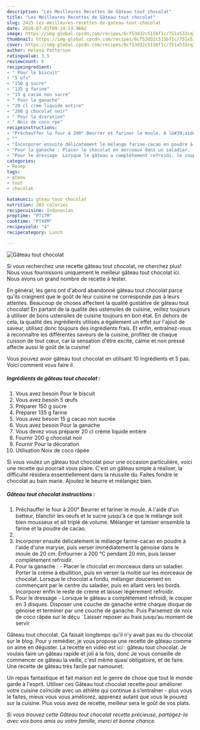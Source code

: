 ```yaml
---
description: "Les Meilleures Recettes de Gâteau tout chocolat"
title: "Les Meilleures Recettes de Gâteau tout chocolat"
slug: 2425-les-meilleures-recettes-de-gateau-tout-chocolat
date: 2020-07-01T09:14:53.966Z
image: https://img-global.cpcdn.com/recipes/6cf53d32c515bf1c/751x532cq70/gateau-tout-chocolat-photo-principale-de-la-recette.jpg
thumbnail: https://img-global.cpcdn.com/recipes/6cf53d32c515bf1c/751x532cq70/gateau-tout-chocolat-photo-principale-de-la-recette.jpg
cover: https://img-global.cpcdn.com/recipes/6cf53d32c515bf1c/751x532cq70/gateau-tout-chocolat-photo-principale-de-la-recette.jpg
author: Helena Patterson
ratingvalue: 3.5
reviewcount: 6
recipeingredient:
- " Pour le biscuit"
- "5 ufs"
- "150 g sucre"
- "135 g farine"
- "15 g cacao non sucre"
- " Pour la ganache"
- "20 cl crme liquide entire"
- "200 g chocolat noir"
- " Pour la dcoration"
- " Noix de coco rpe"
recipeinstructions:
- "Préchauffer le four à 200° Beurrer et fariner le moule. A l&#39;aide d&#39;un batteur, blanchir les oeufs et le sucre jusqu&#39;à ce que le mélange soit bien mousseux et ait triplé de volume. Mélanger et tamiser ensemble la farine et la poudre de cacao."
- ""
- "Incorporer ensuite délicatement le mélange farine-cacao en poudre à l&#39;aide d&#39;une maryse, puis verser immédiatement la génoise dans le moule de 20 cm. Enfourner à 200 °C pendant 20 min, puis laisser complètement refroidir."
- "Pour la ganache : Placer le chocolat en morceaux dans un saladier.  Porter la crème à ébullition, puis en verser la moitié sur les morceaux de chocolat. Lorsque le chocolat a fondu, mélanger doucement en commençant par le centre du saladier, puis en allant vers les bords. Incorporer enfin le reste de crème et laisser légèrement refroidir."
- "Pour le dressage  Lorsque le gâteau a complètement refroidi, le couper en 3 disques. Disposer une couche de ganache entre chaque disque de génoise et terminer par une couche de ganache. Puis Parsemez de noix de coco râpée sur le déçu   Laisser reposer au frais jusqu’au moment de servir"
categories:
- Resep
tags:
- gteau
- tout
- chocolat

katakunci: gteau tout chocolat 
nutrition: 203 calories
recipecuisine: Indonesian
preptime: "PT17M"
cooktime: "PT49M"
recipeyield: "4"
recipecategory: Lunch

---
```



![Gâteau tout chocolat](https://img-global.cpcdn.com/recipes/6cf53d32c515bf1c/751x532cq70/gateau-tout-chocolat-photo-principale-de-la-recette.jpg)

Si vous recherchez une recette gâteau tout chocolat, ne cherchez plus! Nous vous fournissons uniquement le meilleur gâteau tout chocolat ici. Nous avons un grand nombre de recette à tester.

En général, les gens ont d'abord abandonné gâteau tout chocolat parce qu'ils craignent que le goût de leur cuisine ne corresponde pas à leurs attentes. Beaucoup de choses affectent la qualité gustative de gâteau tout chocolat! En partant de la qualité des ustensiles de cuisine, veillez toujours à utiliser de bons ustensiles de cuisine toujours en bon état. En dehors de cela, la qualité des ingrédients utilisés a également un effet sur l'ajout de saveur, utilisez donc toujours des ingrédients frais. Et enfin, entraînez-vous à reconnaître les différentes saveurs de la cuisine, profitez de chaque cuisson de tout cœur, car la sensation d'être excité, calme et non pressé affecte aussi le goût de la cuisine!

<!--inarticleads1-->

Vous pouvez avoir gâteau tout chocolat en utilisant 10 Ingrédients et 5 pas. Voici comment vous faire il.

##### Ingrédients de gâteau tout chocolat :

1. Vous avez besoin  Pour le biscuit
1. Vous avez besoin 5 œufs
1. Préparer 150 g sucre
1. Préparer 135 g farine
1. Vous avez besoin 15 g cacao non sucrée
1. Vous avez besoin  Pour la ganache
1. Vous devez vous préparer 20 cl crème liquide entière
1. Fournir 200 g chocolat noir
1. Fournir  Pour la décoration
1. Utilisation  Noix de coco râpée


Si vous voulez un gâteau tout chocolat pour une occasion particulière, voici une recette qui pourrait vous plaire. C&#39;est un gâteau simple à réaliser, la difficulté résidera essentiellement dans la réussite du. Faites fondre le chocolat au bain marie. Ajoutez le beurre et mélangez bien. 

<!--inarticleads2-->

##### Gâteau tout chocolat instructions :

1. Préchauffer le four à 200° Beurrer et fariner le moule. A l&#39;aide d&#39;un batteur, blanchir les oeufs et le sucre jusqu&#39;à ce que le mélange soit bien mousseux et ait triplé de volume. Mélanger et tamiser ensemble la farine et la poudre de cacao.
1. 
1. Incorporer ensuite délicatement le mélange farine-cacao en poudre à l&#39;aide d&#39;une maryse, puis verser immédiatement la génoise dans le moule de 20 cm. Enfourner à 200 °C pendant 20 min, puis laisser complètement refroidir.
1. Pour la ganache : - Placer le chocolat en morceaux dans un saladier.  Porter la crème à ébullition, puis en verser la moitié sur les morceaux de chocolat. Lorsque le chocolat a fondu, mélanger doucement en commençant par le centre du saladier, puis en allant vers les bords. Incorporer enfin le reste de crème et laisser légèrement refroidir.
1. Pour le dressage  - Lorsque le gâteau a complètement refroidi, le couper en 3 disques. Disposer une couche de ganache entre chaque disque de génoise et terminer par une couche de ganache. Puis Parsemez de noix de coco râpée sur le déçu   Laisser reposer au frais jusqu’au moment de servir


Gâteau tout chocolat. Ça faisait longtemps qu&#39;il n&#39;y avait pas eu du chocolat sur le blog. Pour y remédier, je vous propose une recette de gâteau comme on aime en déguster. La recette en vidéo est ici : gâteau tout chocolat. Je voulais faire un gâteau rapide et joli à la fois, donc Je vous conseille de commencer ce gâteau la veille, c&#39;est même quasi obligatoire, et de faire. Une recette de gâteau très facile par namounet. 

<!--inarticleads1-->

<p>
Un repas fantastique et fait maison est le genre de chose que tout le monde garde à l'esprit. Utiliser ces Gâteau tout chocolat recette pour améliorer votre cuisine coïncide avec un athlète qui continue à s'entraîner - plus vous le faites, mieux vous vous améliorez, apprenez autant que vous le pouvez sur la cuisine. Plus vous avez de recette, meilleur sera le goût de vos plats.
</p>

<p>
<i>Si vous trouvez cette Gâteau tout chocolat recette précieuse, partagez-la avec vos bons amis ou votre famille, merci et bonne chance.</i>
</p>
